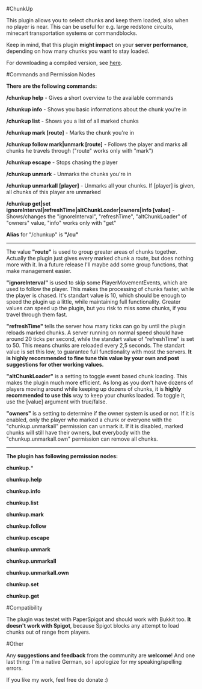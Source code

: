#ChunkUp

This plugin allows you to select chunks and keep them loaded, also when no player is near. This can be useful for e.g. large redstone circuits, minecart transportation systems or commandblocks.

Keep in mind, that this plugin **might impact** on your **server performance**, depending on how many chunks you want to stay loaded.

For downloading a compiled version, see [here](http://dev.bukkit.org/bukkit-plugins/chunkup/).

#Commands and Permission Nodes

**There are the following commands:**

**/chunkup help** - Gives a short overview to the available commands

**/chunkup info** - Shows you basic informations about the chunk you're in

**/chunkup list** - Shows you a list of all marked chunks

**/chunkup mark [route]** - Marks the chunk you're in

**/chunkup follow mark|unmark [route]** - Follows the player and marks all chunks he travels through ("route" works only with "mark")

**/chunkup escape** - Stops chasing the player

**/chunkup unmark** - Unmarks the chunks you're in

**/chunkup unmarkall [player]** - Unmarks all your chunks. If [player] is given, all chunks of this player are unmarked

**/chunkup get|set ignoreInterval|refreshTime|altChunkLoader|owners|info [value]** - Shows/changes the "ignoreInterval", "refreshTime", "altChunkLoader" of "owners" value, "info" works only with "get"

**Alias** for "/chunkup" is **"/cu"**

---

The value **"route"** is used to group greater areas of chunks together. Actually the plugin just gives every marked chunk a route, but does nothing more with it. In a future release I'll maybe add some group functions, that make management easier.

**"ignoreInterval"** is used to skip some PlayerMovementEvents, which are used to follow the player. This makes the processing of chunks faster, while the player is chased. It's standart value is 10, which should be enough to speed the plugin up a little, while maintaining full functionality. Greater values can speed up the plugin, but you risk to miss some chunks, if you travel through them fast.

**"refreshTime"** tells the server how many ticks can go by until the plugin reloads marked chunks. A server running on normal speed should have around 20 ticks per second, while the standart value of "refreshTime" is set to 50. This means chunks are reloaded every 2,5 seconds. The standart value is set this low, to guarantee full functionality with most the servers. **It is highly recommended to fine tune this value by your own and post suggestions for other working values.**

**"altChunkLoader"** is a setting to toggle event based chunk loading. This makes the plugin much more efficient. As long as you don't have dozens of players moving around while keeping up dozens of chunks, it is **highly recommended to use this** way to keep your chunks loaded. To toggle it, use the [value] argument with true/false.

**"owners"** is a setting to determine if the owner system is used or not. If it is enabled, only the player who marked a chunk or everyone with the "chunkup.unmarkall" permission can unmark it. If it is disabled, marked chunks will still have their owners, but everybody with the "chunkup.unmarkall.own" permission can remove all chunks.

---

**The plugin has following permission nodes:**

**chunkup.***

**chunkup.help**

**chunkup.info**

**chunkup.list**

**chunkup.mark**

**chunkup.follow**

**chunkup.escape**

**chunkup.unmark**

**chunkup.unmarkall**

**chunkup.unmarkall.own**

**chunkup.set**

**chunkup.get**

#Compatibility

The plugin was testet with PaperSpigot and should work with Bukkit too. **It doesn't work with Spigot**, because Spigot blocks any attempt to load chunks out of range from players.

#Other

Any **suggestions and feedback** from the community are **welcome**! And one last thing: I'm a native German, so I apologize for my speaking/spelling errors.

If you like my work, feel free do donate :)
